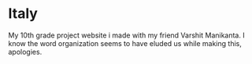 # Italy
My 10th grade project website i made with my friend Varshit Manikanta. I know the word organization seems to have eluded us while making this, apologies.
